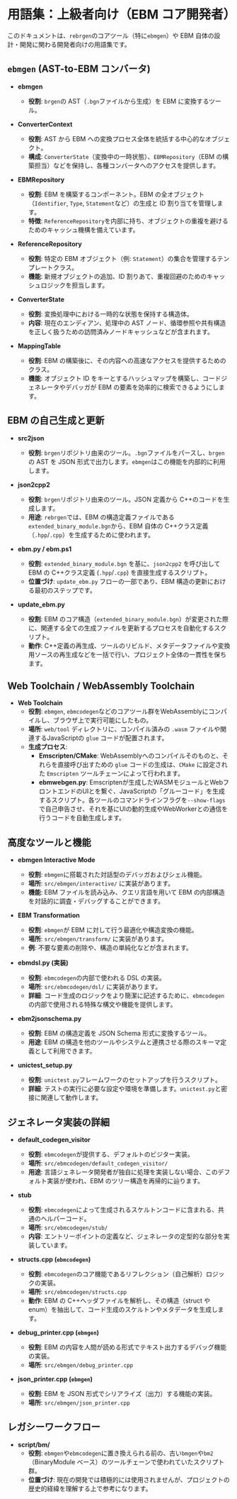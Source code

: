 # 用語集：上級者向け（EBM コア開発者）

このドキュメントは、`rebrgen`のコアツール（特に`ebmgen`）や EBM 自体の設計・開発に関わる開発者向けの用語集です。

## `ebmgen` (AST-to-EBM コンバータ)

- **ebmgen**

  - **役割**: `brgen`の AST（`.bgn`ファイルから生成）を EBM に変換するツール。

- **ConverterContext**

  - **役割**: AST から EBM への変換プロセス全体を統括する中心的なオブジェクト。
  - **構成**: `ConverterState`（変換中の一時状態）、`EBMRepository`（EBM の構築担当）などを保持し、各種コンバータへのアクセスを提供します。

- **EBMRepository**

  - **役割**: EBM を構築するコンポーネント。EBM の全オブジェクト（`Identifier`, `Type`, `Statement`など）の生成と ID 割り当てを管理します。
  - **特徴**: `ReferenceRepository`を内部に持ち、オブジェクトの重複を避けるためのキャッシュ機構を備えています。

- **ReferenceRepository**

  - **役割**: 特定の EBM オブジェクト（例: `Statement`）の集合を管理するテンプレートクラス。
  - **機能**: 新規オブジェクトの追加、ID 割りあて、重複回避のためのキャッシュロジックを担当します。

- **ConverterState**

  - **役割**: 変換処理中における一時的な状態を保持する構造体。
  - **内容**: 現在のエンディアン、処理中の AST ノード、循環参照や共有構造を正しく扱うための訪問済みノードキャッシュなどが含まれます。

- **MappingTable**
  - **役割**: EBM の構築後に、その内容への高速なアクセスを提供するためのクラス。
  - **機能**: オブジェクト ID をキーとするハッシュマップを構築し、コードジェネレータやデバッガが EBM の要素を効率的に検索できるようにします。

## EBM の自己生成と更新

- **src2json**

  - **役割**: `brgen`リポジトリ由来のツール。`.bgn`ファイルをパースし、`brgen`の AST を JSON 形式で出力します。`ebmgen`はこの機能を内部的に利用します。

- **json2cpp2**

  - **役割**: `brgen`リポジトリ由来のツール。JSON 定義から C++のコードを生成します。
  - **用途**: `rebrgen`では、EBM の構造定義ファイルである`extended_binary_module.bgn`から、EBM 自体の C++クラス定義（`.hpp`/`.cpp`）を生成するために使われます。

- **ebm.py / ebm.ps1**

  - **役割**: `extended_binary_module.bgn` を基に、`json2cpp2` を呼び出して EBM の C++クラス定義 (`.hpp`/`.cpp`) を直接生成するスクリプト。
  - **位置づけ**: `update_ebm.py` フローの一部であり、EBM 構造の更新における最初のステップです。

- **update_ebm.py**
  - **役割**: EBM のコア構造（`extended_binary_module.bgn`）が変更された際に、関連する全ての生成ファイルを更新するプロセスを自動化するスクリプト。
  - **動作**: C++定義の再生成、ツールのリビルド、メタデータファイルや変換用ソースの再生成などを一括で行い、プロジェクト全体の一貫性を保ちます。

## Web Toolchain / WebAssembly Toolchain

- **Web Toolchain**
  - **役割**: `ebmgen`, `ebmcodegen`などのコアツール群をWebAssemblyにコンパイルし、ブラウザ上で実行可能にしたもの。
  - **場所**: `web/tool` ディレクトリに、コンパイル済みの `.wasm` ファイルや関連するJavaScriptの `glue` コードが配置されます。
  - **生成プロセス**: 
    - **Emscripten/CMake**: WebAssemblyへのコンパイルそのものと、それらを直接呼び出すための `glue` コードの生成は、`CMake` に設定された `Emscripten` ツールチェーンによって行われます。
    - **ebmwebgen.py**: Emscriptenが生成したWASMモジュールとWebフロントエンドのUIとを繋ぐ、JavaScriptの「グルーコード」を生成するスクリプト。各ツールのコマンドラインフラグを`--show-flags`で自己申告させ、それを基にUIの動的生成やWebWorkerとの通信を行うコードを自動生成します。

## 高度なツールと機能

- **ebmgen Interactive Mode**

  - **役割**: `ebmgen`に搭載された対話型のデバッガおよびシェル機能。
  - **場所**: `src/ebmgen/interactive/` に実装があります。
  - **機能**: EBM ファイルを読み込み、クエリ言語を用いて EBM の内部構造を対話的に調査・デバッグすることができます。

- **EBM Transformation**

  - **役割**: `ebmgen`が EBM に対して行う最適化や構造変換の機能。
  - **場所**: `src/ebmgen/transform/` に実装があります。
  - **例**: 不要な要素の削除や、構造の単純化などが含まれます。

- **ebmdsl.py (実装)**

  - **役割**: `ebmcodegen`の内部で使われる DSL の実装。
  - **場所**: `src/ebmcodegen/dsl/` に実装があります。
  - **詳細**: コード生成のロジックをより簡潔に記述するために、`ebmcodegen`の内部で使用される特殊な構文や機能を提供します。

- **ebm2jsonschema.py**

  - **役割**: EBM の構造定義を JSON Schema 形式に変換するツール。
  - **用途**: EBM の構造を他のツールやシステムと連携させる際のスキーマ定義として利用できます。

- **unictest_setup.py**
  - **役割**: `unictest.py`フレームワークのセットアップを行うスクリプト。
  - **詳細**: テストの実行に必要な設定や環境を準備します。`unictest.py`と密接に関連して動作します。

## ジェネレータ実装の詳細

- **default_codegen_visitor**

  - **役割**: `ebmcodegen`が提供する、デフォルトのビジター実装。
  - **場所**: `src/ebmcodegen/default_codegen_visitor/`
  - **用途**: 言語ジェネレータ開発者が独自に処理を実装しない場合、このデフォルト実装が使われ、EBM のツリー構造を再帰的に辿ります。

- **stub**

  - **役割**: `ebmcodegen`によって生成されるスケルトンコードに含まれる、共通のヘルパーコード。
  - **場所**: `src/ebmcodegen/stub/`
  - **内容**: エントリーポイントの定義など、ジェネレータの定型的な部分を実装しています。

- **structs.cpp (`ebmcodegen`)**

  - **役割**: `ebmcodegen`のコア機能であるリフレクション（自己解析）ロジックの実装。
  - **場所**: `src/ebmcodegen/structs.cpp`
  - **動作**: EBM の C++ヘッダファイルを解析し、その構造（struct や enum）を抽出して、コード生成のスケルトンやメタデータを生成します。

- **debug_printer.cpp (`ebmgen`)**

  - **役割**: EBM の内容を人間が読める形式でテキスト出力するデバッグ機能の実装。
  - **場所**: `src/ebmgen/debug_printer.cpp`

- **json_printer.cpp (`ebmgen`)**
  - **役割**: EBM を JSON 形式でシリアライズ（出力）する機能の実装。
  - **場所**: `src/ebmgen/json_printer.cpp`

## レガシーワークフロー

- **script/bm/**
  - **役割**: `ebmgen`や`ebmcodegen`に置き換えられる前の、古い`bmgen`や`bm2`（BinaryModule ベース）のツールチェーンで使われていたスクリプト群。
  - **位置づけ**: 現在の開発では積極的には使用されませんが、プロジェクトの歴史的経緯を理解する上で参考になります。

